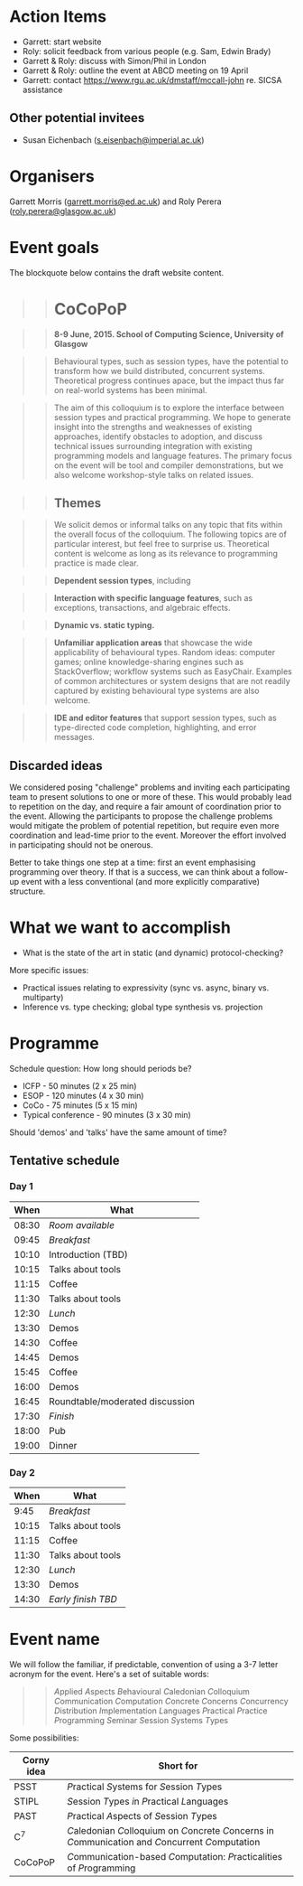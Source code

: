 Action Items
======

* Garrett: start website
* Roly: solicit feedback from various people (e.g. Sam, Edwin Brady)
* Garrett \& Roly: discuss with Simon/Phil in London
* Garrett \& Roly: outline the event at ABCD meeting on 19 April
* Garrett: contact https://www.rgu.ac.uk/dmstaff/mccall-john re. SICSA assistance

Other potential invitees
------

* Susan Eichenbach (s.eisenbach@imperial.ac.uk)

Organisers
======

Garrett Morris (garrett.morris@ed.ac.uk) and Roly Perera (roly.perera@glasgow.ac.uk)

Event goals
======

The blockquote below contains the draft website content.

>> CoCoPoP
>> ======

>> **8-9 June, 2015. School of Computing Science, University of Glasgow**

>> Behavioural types, such as session types, have the potential to
>> transform how we build distributed, concurrent systems. Theoretical
>> progress continues apace, but the impact thus far on real-world
>> systems has been minimal.

>> The aim of this colloquium is to explore the interface between
>> session types and practical programming. We hope to generate insight
>> into the strengths and weaknesses of existing approaches, identify
>> obstacles to adoption, and discuss technical issues surrounding
>> integration with existing programming models and language features.
>> The primary focus on the event will be tool and compiler
>> demonstrations, but we also welcome workshop-style talks on related
>> issues.

>> Themes
>> ------

>> We solicit demos or informal talks on any topic that fits within the
>> overall focus of the colloquium. The following topics are of
>> particular interest, but feel free to surprise us. Theoretical
>> content is welcome as long as its relevance to programming practice
>> is made clear.

>> **Dependent session types**, including

>> **Interaction with specific language features**, such as exceptions,
>>  transactions, and algebraic effects.

>> **Dynamic vs. static typing.**

>> **Unfamiliar application areas** that showcase the wide applicability
     of behavioural types. Random ideas: computer games; online
     knowledge-sharing engines such as StackOverflow; workflow systems
     such as EasyChair. Examples of common architectures or system
     designs that are not readily captured by existing behavioural type
     systems are also welcome.

>> **IDE and editor features** that support session types, such as
     type-directed code completion, highlighting, and error messages.

Discarded ideas
------

We considered posing "challenge" problems and inviting each
participating team to present solutions to one or more of these. This
would probably lead to repetition on the day, and require a fair amount
of coordination prior to the event. Allowing the participants to propose
the challenge problems would mitigate the problem of potential
repetition, but require even more coordination and lead-time prior to
the event. Moreover the effort involved in participating should not be
onerous.

Better to take things one step at a time: first an event emphasising
programming over theory. If that is a success, we can think about a
follow-up event with a less conventional (and more explicitly
comparative) structure.

What we want to accomplish
======

* What is the state of the art in static (and dynamic) protocol-checking?

More specific issues:

* Practical issues relating to expressivity (sync vs. async, binary vs. multiparty)
* Inference vs. type checking; global type synthesis vs. projection

Programme
======

Schedule question: How long should periods be?

* ICFP - 50 minutes (2 x 25 min)
* ESOP - 120 minutes (4 x 30 min)
* CoCo - 75 minutes (5 x 15 min)
* Typical conference - 90 minutes (3 x 30 min)

Should 'demos' and 'talks' have the same amount of time?

Tentative schedule
------

### Day 1

When  | What
---   | ---
08:30 | _Room available_
09:45 | _Breakfast_
10:10 | Introduction (TBD)
10:15 | Talks about tools
11:15 | Coffee
11:30 | Talks about tools
12:30 | _Lunch_
13:30 | Demos
14:30 | Coffee
14:45 | Demos
15:45 | Coffee
16:00 | Demos
16:45 | Roundtable/moderated discussion
17:30 | _Finish_
18:00 | Pub
19:00 | Dinner

### Day 2

When  | What
---   | ---
9:45  | _Breakfast_
10:15 | Talks about tools
11:15 | Coffee
11:30 | Talks about tools
12:30 | _Lunch_
13:30 | Demos
14:30 | _Early finish TBD_


Event name
======

We will follow the familiar, if predictable, convention of using a 3-7
letter acronym for the event. Here's a set of suitable words:

>> *A*pplied
>> *A*spects
>> *B*ehavioural
>> *C*aledonian
>> *C*olloquium
>> *C*ommunication
>> *C*omputation
>> *C*oncrete
>> *C*oncerns
>> *C*oncurrency
>> *D*istribution
>> *I*mplementation
>> *L*anguages
>> *P*ractical
>> *P*ractice
>> *P*rogramming
>> *S*eminar
>> *S*ession
>> *S*ystems
>> *T*ypes

Some possibilities:

Corny idea    | Short for
---           | ---
PSST          | *P*ractical *S*ystems for *S*ession *T*ypes
STIPL         | *S*ession *T*ypes *i*n *P*ractical *L*anguages
PAST          | *P*ractical *A*spects of *S*ession *T*ypes
C<sup>7</sup> | *C*aledonian *C*olloquium on *C*oncrete *C*oncerns in *C*ommunication and *C*oncurrent *C*omputation
CoCoPoP       | *C*ommunication-based *C*omputation: *P*racticalities of *P*rogramming

